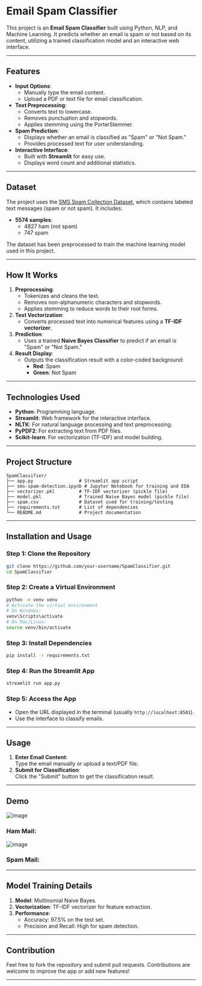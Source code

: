 # **Email Spam Classifier**

This project is an **Email Spam Classifier** built using Python, NLP, and Machine Learning. It predicts whether an email is spam or not based on its content, utilizing a trained classification model and an interactive web interface.

---

## **Features**
- **Input Options**:
  - Manually type the email content.
  - Upload a PDF or text file for email classification.
- **Text Preprocessing**:
  - Converts text to lowercase.
  - Removes punctuation and stopwords.
  - Applies stemming using the PorterStemmer.
- **Spam Prediction**:
  - Displays whether an email is classified as "Spam" or "Not Spam."
  - Provides processed text for user understanding.
- **Interactive Interface**:
  - Built with **Streamlit** for easy use.
  - Displays word count and additional statistics.

---

## **Dataset**
The project uses the [SMS Spam Collection Dataset](https://www.kaggle.com/datasets/uciml/sms-spam-collection-dataset), which contains labeled text messages (spam or not spam). It includes:
- **5574 samples**: 
  - 4827 ham (not spam)
  - 747 spam

The dataset has been preprocessed to train the machine learning model used in this project.

---

## **How It Works**
1. **Preprocessing**:
   - Tokenizes and cleans the text.
   - Removes non-alphanumeric characters and stopwords.
   - Applies stemming to reduce words to their root forms.
2. **Text Vectorization**:
   - Converts processed text into numerical features using a **TF-IDF vectorizer**.
3. **Prediction**:
   - Uses a trained **Naive Bayes Classifier** to predict if an email is "Spam" or "Not Spam."
4. **Result Display**:
   - Outputs the classification result with a color-coded background:
     - **Red**: Spam
     - **Green**: Not Spam

---

## **Technologies Used**
- **Python**: Programming language.
- **Streamlit**: Web framework for the interactive interface.
- **NLTK**: For natural language processing and text preprocessing.
- **PyPDF2**: For extracting text from PDF files.
- **Scikit-learn**: For vectorization (TF-IDF) and model building.

---

## **Project Structure**
```
SpamClassifier/
├── app.py                 # Streamlit app script
├── sms-spam-detection.ipynb # Jupyter Notebook for training and EDA
├── vectorizer.pkl         # TF-IDF vectorizer (pickle file)
├── model.pkl              # Trained Naive Bayes model (pickle file)
├── spam.csv               # Dataset used for training/testing
├── requirements.txt       # List of dependencies
└── README.md              # Project documentation
```

---

## **Installation and Usage**
### **Step 1: Clone the Repository**
```bash
git clone https://github.com/your-username/SpamClassifier.git
cd SpamClassifier
```

### **Step 2: Create a Virtual Environment**
```bash
python -m venv venv
# Activate the virtual environment
# On Windows:
venv\Scripts\activate
# On Mac/Linux:
source venv/bin/activate
```

### **Step 3: Install Dependencies**
```bash
pip install -r requirements.txt
```

### **Step 4: Run the Streamlit App**
```bash
streamlit run app.py
```

### **Step 5: Access the App**
- Open the URL displayed in the terminal (usually `http://localhost:8501`).
- Use the interface to classify emails.

---

## **Usage**
1. **Enter Email Content**:  
   Type the email manually or upload a text/PDF file.
2. **Submit for Classification**:  
   Click the "Submit" button to get the classification result.

---

## **Demo**
![image](https://github.com/user-attachments/assets/02eb248e-f0ff-4172-bc14-5aceeaed8298)
### **Ham Mail:**
![image](https://github.com/user-attachments/assets/fa8ee6e9-cfac-4ead-8a26-5d47e001ca06)
### **Spam Mail:**


---

## **Model Training Details**
1. **Model**: Multinomial Naive Bayes.
2. **Vectorization**: TF-IDF vectorizer for feature extraction.
3. **Performance**:
   - Accuracy: 97.5% on the test set.
   - Precision and Recall: High for spam detection.

---

## **Contribution**
Feel free to fork the repository and submit pull requests. Contributions are welcome to improve the app or add new features!

---
